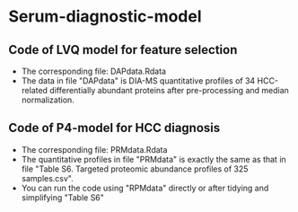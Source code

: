 # Serum-diagnostic-model

## Code of LVQ model for feature selection
- The corresponding file: DAPdata.Rdata
- The data in file "DAPdata" is DIA-MS quantitative profiles of 34 HCC-related differentially abundant proteins after pre-processing and median normalization.


## Code of P4-model for HCC diagnosis
- The corresponding file: PRMdata.Rdata
- The quantitative profiles in file "PRMdata" is exactly the same as that in file "Table S6. Targeted proteomic abundance profiles of 325 samples.csv".
- You can run the code using "RPMdata" directly or after tidying and simplifying "Table S6"
